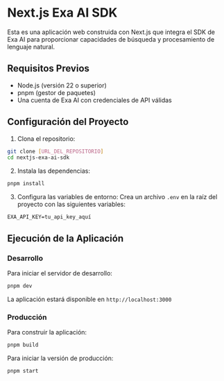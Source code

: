 # Next.js Exa AI SDK

Esta es una aplicación web construida con Next.js que integra el SDK de Exa AI para proporcionar capacidades de búsqueda y procesamiento de lenguaje natural.

## Requisitos Previos

- Node.js (versión 22 o superior)
- pnpm (gestor de paquetes)
- Una cuenta de Exa AI con credenciales de API válidas

## Configuración del Proyecto

1. Clona el repositorio:

```bash
git clone [URL_DEL_REPOSITORIO]
cd nextjs-exa-ai-sdk
```

2. Instala las dependencias:

```bash
pnpm install
```

3. Configura las variables de entorno:
   Crea un archivo `.env` en la raíz del proyecto con las siguientes variables:

```env
EXA_API_KEY=tu_api_key_aquí
```

## Ejecución de la Aplicación

### Desarrollo

Para iniciar el servidor de desarrollo:

```bash
pnpm dev
```

La aplicación estará disponible en `http://localhost:3000`

### Producción

Para construir la aplicación:

```bash
pnpm build
```

Para iniciar la versión de producción:

```bash
pnpm start
```
